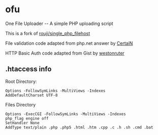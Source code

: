 # ofu
One File Uploader -- A simple PHP uploading script

This is a fork of <a href="https://github.com/rouji/single_php_filehost">rouji/single_php_filehost</a>

File validation code adapted from php.net answer by <a href="https://www.php.net/manual/en/features.file-upload.php#114004">CertaiN</a>

HTTP Basic Auth code adapted from Gist by <a href="https://gist.github.com/westonruter/3131129">westonruter</a>

## .htaccess info

Root Directory:

```
Options -FollowSymLinks -MultiViews -Indexes
AddDefaultCharset UTF-8
```


Files Directory

```
Options -ExecCGI -FollowSymLinks -MultiViews -Indexes
php_flag engine off
SetHandler None
AddType text/plain .php .php5 .html .htm .cpp .c .h .sh .cmd .bat
```
